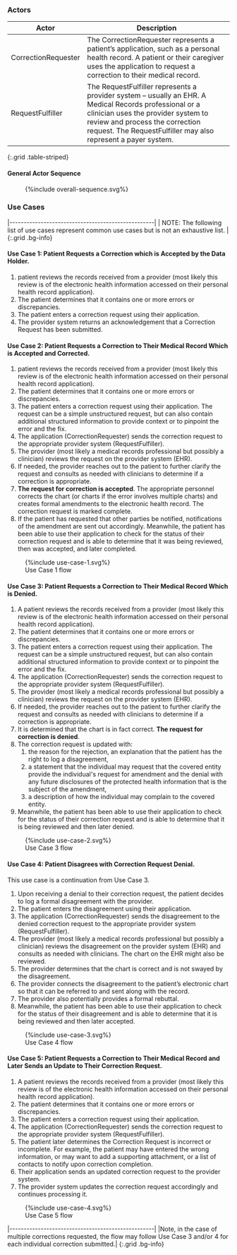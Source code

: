 ### Actors

Actor | Description
---|---
CorrectionRequester | The CorrectionRequester represents a patient’s application, such as a personal health record. A patient or their caregiver uses the application to request a correction to their medical record.
RequestFulfiller | The RequestFulfiller represents a provider system – usually an EHR. A Medical Records professional or a clinician uses the provider system to review and process the correction request. The RequestFulfiller may also represent a payer system.
{:.grid .table-striped}

#### General Actor Sequence
 
<figure>
{%include overall-sequence.svg%}
</figure>

### Use Cases

|---------------------------------------------------|
 | NOTE: The following list of use cases represent common use cases but is not an exhaustive list. |
 {:.grid .bg-info}

#### Use Case 1: Patient Requests a Correction which is Accepted by the Data Holder.
1. patient reviews the records received from a provider (most likely this review is of the electronic health information accessed on their personal health record application). 
2. The patient determines that it contains one or more errors or discrepancies. 
1. The patient enters a correction request using their application.
1. The provider system returns an acknowledgement that a Correction Request has been submitted.

#### Use Case 2: Patient Requests a Correction to Their Medical Record Which is Accepted and Corrected.

1. patient reviews the records received from a provider (most likely this review is of the electronic health information accessed on their personal health record application). 
2. The patient determines that it contains one or more errors or discrepancies. 
1. The patient enters a correction request using their application. The request can be a simple unstructured request, but can also contain additional structured information to provide context or to pinpoint the error and the fix. 
3. The application (CorrectionRequester) sends the correction request to the appropriate provider system (RequestFulfiller). 
4. The provider (most likely a medical records professional but possibly a clinician) reviews the request on the provider system (EHR). 
4. If needed, the provider reaches out to the patient to further clarify the request and consults as needed with clinicians to determine if a correction is appropriate. 
5. **The request for correction is accepted**. The appropriate personnel corrects the chart (or charts if the error involves multiple charts) and creates formal amendments to the electronic health record. The correction request is marked complete. 
6. If the patient has requested that other parties be notified, notifications of the amendment are sent out accordingly. Meanwhile, the patient has been able to use their application to check for the status of their correction request and is able to determine that it was being reviewed, then was accepted, and later completed.
<figure>
{%include use-case-1.svg%}
<figcaption>Use Case 1 flow</figcaption>
</figure>



#### Use Case 3: Patient Requests a Correction to Their Medical Record Which is Denied.

1. A patient reviews the records received from a provider (most likely this review is of the electronic health information accessed on their personal health record application). 
1. The patient determines that it contains one or more errors or discrepancies. 
1. The patient enters a correction request using their application. The request can be a simple unstructured request, but can also contain additional structured information to provide context or to pinpoint the error and the fix. 
1. The application (CorrectionRequester) sends the correction request to the appropriate provider system (RequestFulfiller). 
1. The provider (most likely a medical records professional but possibly a clinician) reviews the request on the provider system (EHR). 
1. If needed, the provider reaches out to the patient to further clarify the request and consults as needed with clinicians to determine if a correction is appropriate. 
1. It is determined that the chart is in fact correct. **The request for correction is denied**. 
1. The correction request is updated with: 
    1. the reason for the rejection, an explanation that the patient has the right to log a disagreement, 
    1. a statement that the individual may request that the covered entity provide the individual's request for amendment and the denial with any future disclosures of the protected health information that is the subject of the amendment, 
    1. a description of how the individual may complain to the covered entity. 
1. Meanwhile, the patient has been able to use their application to check for the status of their correction request and is able to determine that it is being reviewed and then later denied.
<figure>
{%include use-case-2.svg%}
<figcaption>Use Case 3 flow</figcaption>
</figure>



#### Use Case 4: Patient Disagrees with Correction Request Denial.
This use case is a continuation from Use Case 3.
1. Upon receiving a denial to their correction request, the patient decides to log a formal disagreement with the provider. 
1. The patient enters the disagreement using their application.  
1. The application (CorrectionRequester) sends the disagreement to the denied correction request to the appropriate provider system (RequestFulfiller). 
1. The provider (most likely a medical records professional but possibly a clinician) reviews the disagreement on the provider system (EHR) and consults as needed with clinicians. The chart on the EHR might also be reviewed. 
1. The provider determines that the chart is correct and is not swayed by the disagreement. 
1. The provider connects the disagreement to the patient’s electronic chart so that it can be referred to and sent along with the record. 
1. The provider also potentially provides a formal rebuttal. 
1. Meanwhile, the patient has been able to use their application to check for the status of their disagreement and is able to determine that it is being reviewed and then later accepted.

<figure>
{%include use-case-3.svg%}
<figcaption>Use Case 4 flow</figcaption>
</figure>


#### Use Case 5: Patient Requests a Correction to Their Medical Record and Later Sends an Update to Their Correction Request.

1. A patient reviews the records received from a provider (most likely this review is of the electronic health information accessed on their personal health record application). 
1. The patient determines that it contains one or more errors or discrepancies. 
1. The patient enters a correction request using their application. 
1. The application (CorrectionRequester) sends the correction request to the appropriate provider system (RequestFulfiller). 
1. The patient later determines the Correction Request is incorrect or incomplete. For example, the patient may have entered the wrong information, or may want to add a supporting attachment, or a list of contacts to notify upon correction completion. 
1. Their application sends an updated correction request to the provider system. 
1. The provider system updates the correction request accordingly and continues processing it.
<figure>
{%include use-case-4.svg%}
<figcaption>Use Case 5 flow</figcaption>
</figure>


|---------------------------------------------------|
|Note, in the case of multiple corrections requested, the flow may follow Use Case 3 and/or 4 for each individual correction submitted.|
 {:.grid .bg-info}